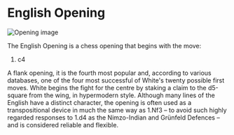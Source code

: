 # English Opening

![Opening image](https://www.thechesswebsite.com/wp-content/uploads/2012/07/EnglishOpening.jpg)

The English Opening is a chess opening that begins with the move:



1. c4

A flank opening, it is the fourth most popular and, according to various databases, one of the four most successful of White's twenty possible first moves. White begins the fight for the centre by staking a claim to the d5-square from the wing, in hypermodern style. Although many lines of the English have a distinct character, the opening is often used as a transpositional device in much the same way as 1.Nf3 – to avoid such highly regarded responses to 1.d4 as the Nimzo-Indian and Grünfeld Defences – and is considered reliable and flexible.